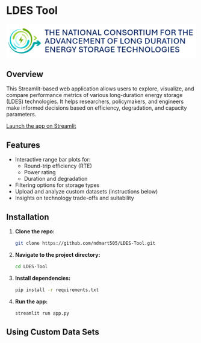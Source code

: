 # LDES Tool
![LDES Tool Logo](LDES-Logo-White.png)

## Overview
This Streamlit-based web application allows users to explore, visualize, and compare performance metrics of various long-duration energy storage (LDES) technologies. It helps researchers, policymakers, and engineers make informed decisions based on efficiency, degradation, and capacity parameters.

[Launch the app on Streamlit](https://ldes-tool.streamlit.app/)

## Features
- Interactive range bar plots for:
  - Round-trip efficiency (RTE)
  - Power rating
  - Duration and degradation
- Filtering options for storage types
- Upload and analyze custom datasets (instructions below)
- Insights on technology trade-offs and suitability

## Installation
  1. **Clone the repo:**
     ```bash
     git clone https://github.com/ndmart505/LDES-Tool.git
  2. **Navigate to the project directory:**
     ```bash
     cd LDES-Tool
  4. **Install dependencies:**
     ```bash
     pip install -r requirements.txt
  6. **Run the app:**
     ```bash
     streamlit run app.py

## Using Custom Data Sets
